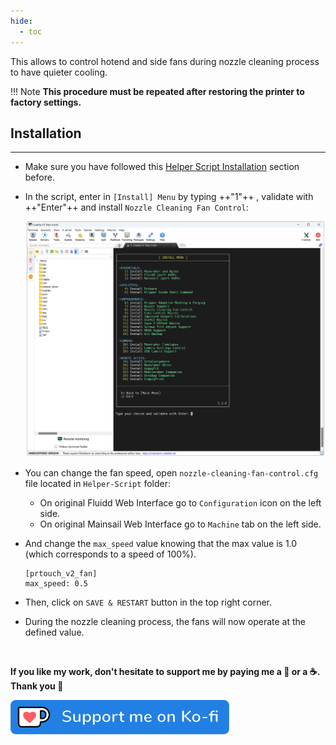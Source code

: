 ```yaml
---
hide:
  - toc
---
```

This allows to control hotend and side fans during nozzle cleaning process to have quieter cooling.

!!! Note
    **This procedure must be repeated after restoring the printer to factory settings.**


## Installation
<hr>

- Make sure you have followed this <a href="../../helper-script/helper-script-installation">Helper Script Installation</a> section before.

- In the script, enter in `[Install] Menu` by typing ++"1"++ , validate with ++"Enter"++ and install `Nozzle Cleaning Fan Control`:

    <img width="900" src="../../assets/img/Creality-Helper-Script/Install_Menu.png">

- You can change the fan speed, open `nozzle-cleaning-fan-control.cfg` file located in `Helper-Script` folder:

    - On original Fluidd Web Interface go to `Configuration` icon on the left side.
    - On original Mainsail Web Interface go to `Machine` tab on the left side.

- And change the `max_speed` value knowing that the max value is 1.0 (which corresponds to a speed of 100%).

    ``` title="nozzle-cleaning-fan-control.cfg" hl_lines="2"
    [prtouch_v2_fan]
    max_speed: 0.5
    ```

- Then, click on `SAVE & RESTART` button in the top right corner.

- During the nozzle cleaning process, the fans will now operate at the defined value.

<br />

**If you like my work, don't hesitate to support me by paying me a 🍺 or a ☕. Thank you 🙂**

<a href="https://ko-fi.com/guilouz" target="_blank"><img width="350" src="../../assets/img/home/Ko-fi.png"></a>

